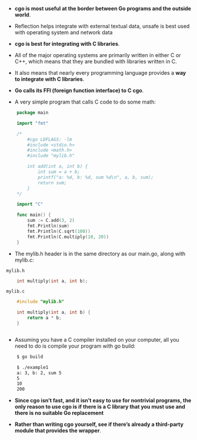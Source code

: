 - **cgo is most useful at the border between Go programs and the outside world**. 

- Reflection helps integrate with external textual data, unsafe is best used with operating system and network data

- **cgo is best for integrating with C libraries**.

- All of the major operating systems are primarily written in either C or C++, which means that they are bundled with libraries written in C. 

- It also means that nearly every programming language provides a **way to integrate with C libraries**. 

- **Go calls its FFI (foreign function interface) to C cgo**.

- A very simple program that calls C code to do some math:

```go
    package main

    import "fmt"

    /*
        #cgo LDFLAGS: -lm
        #include <stdio.h>
        #include <math.h>
        #include "mylib.h"

        int add(int a, int b) {
            int sum = a + b;
            printf("a: %d, b: %d, sum %d\n", a, b, sum);
            return sum;
        }
    */

    import "C"

    func main() {
        sum := C.add(3, 2)
        fmt.Println(sum)
        fmt.Println(C.sqrt(100))
        fmt.Println(C.multiply(10, 20))
    }
```


- The mylib.h header is in the same directory as our main.go, along with mylib.c:

```mylib.h```

```C
    int multiply(int a, int b);
```

```mylib.c```

```c
    #include "mylib.h"

    int multiply(int a, int b) {
        return a * b;
    }
```

```go

```
- Assuming you have a C compiler installed on your computer, all you need to do is compile your program with go build:


```sh
    $ go build

    $ ./example1
    a: 3, b: 2, sum 5
    5
    10
    200
```

- **Since cgo isn’t fast, and it isn’t easy to use for nontrivial programs, the only reason to use cgo is if there is a C library that you must use and there is no suitable Go replacement**

- **Rather than writing cgo yourself, see if there’s already a third-party module that provides the wrapper**.
